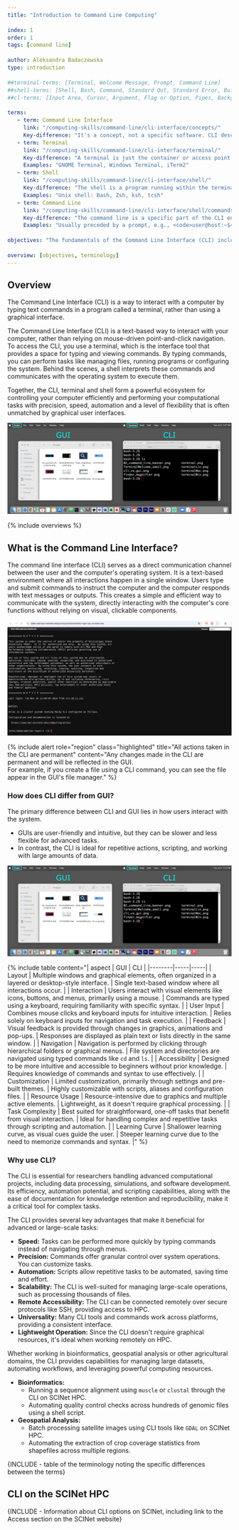 ```yaml
---
title: "Introduction to Command Line Computing"

index: 1
order: 1
tags: [command line]

author: Aleksandra Badaczewska
type: introduction

##terminal-terms: [Terminal, Welcome Message, Prompt, Command Line]
##shell-terms: [Shell, Bash, Command, Standard Out, Standard Error, Built-in commands, Aliases, Shell function, Startup script, Environment Variable, Syntax]
##cl-terms: [Input Area, Cursor, Argument, Flag or Option, Pipes, Background Process, Foreground Process, Exit Code]

terms:
   - term: Command Line Interface
     link: "/computing-skills/command-line/cli-interface/concepts/" 
     Key-difference: "It's a concept, not a specific software. CLI describes the environment in which commands are entered and executed."
   - term: Terminal
     link: "/computing-skills/command-line/cli-interface/terminal/"
     Key-difference: "A terminal is just the container or access point for the CLI, but it doesn't process the commands itself."
     Examples: "GNOME Terminal, Windows Terminal, iTerm2"
   - term: Shell
     link: "/computing-skills/command-line/cli-interface/shell/"
     Key-difference: "The shell is a program running within the terminal to interpret and execute commands. Different shells have unique features and syntax." 
     Examples: "Unix shell: Bash, Zsh, ksh, tcsh"
   - term: Command Line
     link: "/computing-skills/command-line/cli-interface/shell/commands/" 
     Key-difference: "The command line is a specific part of the CLI environment." 
     Examples: "Usually preceded by a prompt, e.g., <code>user@host:~$</code> in Unix/Linux or <code>C:\\></code> in Windows."

objectives: "The fundamentals of the Command Line Interface (CLI) including its key components: the terminal interface and the Unix shell."

overview: [objectives, terminology]
---
```


## Overview

The Command Line Interface (CLI) is a way to interact with a computer by typing text commands in a program called a terminal, 
rather than using a graphical interface.

The Command Line Interface (CLI) is a text-based way to interact with your computer, rather than relying on mouse-driven point-and-click navigation. To access the CLI, 
you use a terminal, which is the interface tool that provides a space for typing and viewing commands. 
By typing commands, you can perform tasks like managing files, running programs or configuring the system. Behind the scenes, 
a shell interprets these commands and communicates with the operating system to execute them. 

Together, the CLI, terminal and shell form a powerful ecosystem for controlling your computer efficiently 
and performing your computational tasks with precision, speed, automation and a level of flexibility that is often unmatched by graphical user interfaces.

![GUI vs CLI](./assets/img/cli_vs_gui.png)  

{% include overviews %}


## What is the Command Line Interface?


The command line interface (CLI) serves as a direct communication channel between the user and the computer's operating system.
It is a text-based environment where all interactions happen in a single window. Users type and submit commands to instruct the computer and the computer responds with text messages or outputs. This creates a simple and efficient way to communicate with the system, 
directly interacting with the computer's core functions without relying on visual, clickable components.

  ![Altas CLI](./assets/img/atlas-cli.png)

{% include alert role="region" class="highlighted" title="All actions taken in the CLI are permanent" content="Any changes made in the CLI are permanent and will be reflected in the GUI.  
For example, if you create a file using a CLI command, you can see the file appear in the GUI's file manager." %}


### How does CLI differ from GUI?

The primary difference between CLI and GUI lies in how users interact with the system. 
- GUIs are user-friendly and intuitive, but they can be slower and less flexible for advanced tasks. 
- In contrast, the CLI is ideal for repetitive actions, scripting, and working with large amounts of data.

![GUI vs CLI](./assets/img/cli_vs_gui.png)

{% include table content="| aspect | GUI | CLI |
|--------|-----|-----|
| Layout          | Multiple windows and graphical elements, often organized in a layered or desktop-style interface. | Single text-based window where all interactions occur. |
| Interaction     | Users interact with visual elements like icons, buttons, and menus, primarily using a mouse.      | Commands are typed using a keyboard, requiring familiarity with specific syntax. |
| User Input      | Combines mouse clicks and keyboard inputs for intuitive interaction.                              | Relies solely on keyboard inputs for navigation and task execution. |
| Feedback        | Visual feedback is provided through changes in graphics, animations and pop-ups.                  | Responses are displayed as plain text or lists directly in the same window. |
| Navigation      | Navigation is performed by clicking through hierarchical folders or graphical menus.              | File system and directories are navigated using typed commands like `cd` and `ls`. |
| Accessibility   | Designed to be more intuitive and accessible to beginners without prior knowledge.                | Requires knowledge of commands and syntax to use effectively. |
| Customization   | Limited customization, primarily through settings and pre-built themes.                           | Highly customizable with scripts, aliases and configuration files. |
| Resource Usage  | Resource-intensive due to graphics and multiple active elements.                                  | Lightweight, as it doesn't require graphical processing. |
| Task Complexity | Best suited for straightforward, one-off tasks that benefit from visual interaction.              | Ideal for handling complex and repetitive tasks through scripting and automation. |
| Learning Curve  | Shallower learning curve, as visual cues guide the user.                                          | Steeper learning curve due to the need to memorize commands and syntax. |" %}


### Why use CLI?

The CLI is essential for researchers handling advanced computational projects, including data processing, simulations, and software development. 
Its efficiency, automation potential, and scripting capabilities, along with the ease of documentation for knowledge retention and reproducibility, 
make it a critical tool for complex tasks.

The CLI provides several key advantages that make it beneficial for advanced or large-scale tasks:

* **Speed:** Tasks can be performed more quickly by typing commands instead of navigating through menus.
* **Precision:** Commands offer granular control over system operations. You can customize tasks.
* **Automation:** Scripts allow repetitive tasks to be automated, saving time and effort.
* **Scalability:** The CLI is well-suited for managing large-scale operations, such as processing thousands of files.
* **Remote Accessibility:** The CLI can be connected remotely over secure protocols like SSH, providing access to HPC.
* **Universality:** Many CLI tools and commands work across platforms, providing a consistent interface.
* **Lightweight Operation:** Since the CLI doesn't require graphical resources, it's ideal when working remotely on HPC.

Whether working in bioinformatics, geospatial analysis or other agricultural domains, the CLI provides capabilities 
for managing large datasets, automating workflows, and leveraging powerful computing resources.

* **Bioinformatics:**
    * Running a sequence alignment using `muscle` or `clustal` through the CLI on SCINet HPC.
    * Automating quality control checks across hundreds of genomic files using a shell script.
* **Geospatial Analysis:**
    * Batch processing satellite images using CLI tools like `GDAL` on SCINet HPC.
    * Automating the extraction of crop coverage statistics from shapefiles across multiple regions.


{INCLUDE - table of the terminology noting the specific differences between the terms}

## CLI on the SCINet HPC

{INCLUDE - Information about CLI options on SCINet, including link to the Access section on the SCINet website}